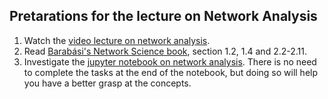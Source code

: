## Pretarations for the lecture on Network Analysis

1. Watch the [video lecture on network analysis](https://www.youtube.com/user/lukaskall/videos).
2. Read [Barabási's Network Science book](http://networksciencebook.com/), section 1.2, 1.4 and 2.2-2.11.
3. Investigate the [jupyter notebook on network analysis](../nb/network/readme.md). There is no need to complete the tasks at the end of the notebook, but doing so will help you have a better grasp at the concepts.

